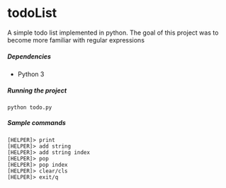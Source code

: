 # todoList
A simple todo list implemented in python. The goal of this project was to become more familiar with regular expressions

##### Dependencies
- Python 3

##### Running the project
`python todo.py`

##### Sample commands
```
[HELPER]> print
[HELPER]> add string
[HELPER]> add string index
[HELPER]> pop
[HELPER]> pop index
[HELPER]> clear/cls
[HELPER]> exit/q
```
